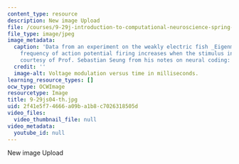 ```yaml
---
content_type: resource
description: New image Upload
file: /courses/9-29j-introduction-to-computational-neuroscience-spring-2004/2f41e5f74666a09ba1b8c7026318505d_9-29js04-th.jpg
file_type: image/jpeg
image_metadata:
  caption: 'Data from an experiment on the weakly electric fish _Eigenmannia_. The
    frequency of action potential firing increases when the stimulus increases. (Image
    courtesy of Prof. Sebastian Seung from his notes on neural coding: Linear models.)'
  credit: ''
  image-alt: Voltage modulation versus time in milliseconds.
learning_resource_types: []
ocw_type: OCWImage
resourcetype: Image
title: 9-29js04-th.jpg
uid: 2f41e5f7-4666-a09b-a1b8-c7026318505d
video_files:
  video_thumbnail_file: null
video_metadata:
  youtube_id: null
---
```

New image Upload

